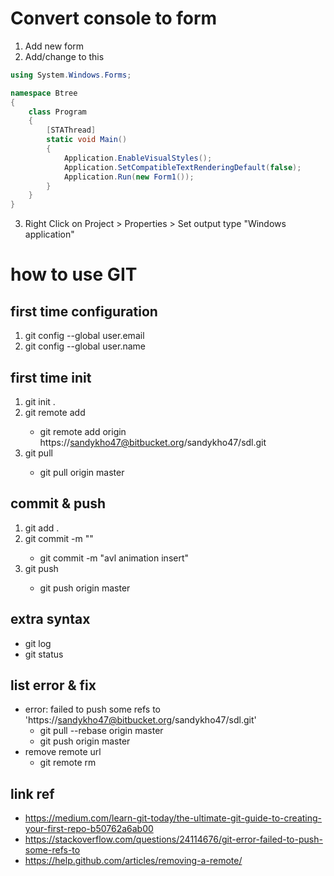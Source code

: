 # Convert console to form

1. Add new form
2. Add/change to this
```cs
using System.Windows.Forms;

namespace Btree
{
    class Program
    {
        [STAThread]
        static void Main()
        {   
            Application.EnableVisualStyles();
            Application.SetCompatibleTextRenderingDefault(false);
            Application.Run(new Form1());
        }
    }
}

```
3. Right Click on Project > Properties > Set output type "Windows application"

# how to use GIT

## first time configuration
1. git config --global user.email <your email>
2. git config --global user.name <your name>

## first time init

1. git init .
2. git remote add <link name> <repisitory link>
    * git remote add origin https://sandykho47@bitbucket.org/sandykho47/sdl.git
3. git pull <link nama> <branch name>
    * git pull origin master

## commit & push

1. git add .
2. git commit -m "<nama commit>"
    * git commit -m "avl animation insert"
3. git push <link name> <branch name>
    * git push origin master

## extra syntax

* git log
* git status

## list error & fix

* error: failed to push some refs to 'https://sandykho47@bitbucket.org/sandykho47/sdl.git'
    * git pull --rebase origin master
    * git push origin master
* remove remote url
    * git remote rm <remote name>

## link ref
* https://medium.com/learn-git-today/the-ultimate-git-guide-to-creating-your-first-repo-b50762a6ab00
* https://stackoverflow.com/questions/24114676/git-error-failed-to-push-some-refs-to
* https://help.github.com/articles/removing-a-remote/